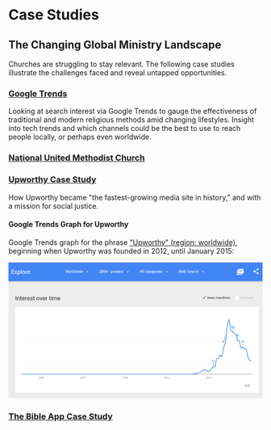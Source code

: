 # Case Studies

## The Changing Global Ministry Landscape 

Churches are struggling to stay relevant. The following case studies illustrate the challenges faced and reveal untapped opportunities. 

### [Google Trends](google_trends.md) 

Looking at search interest via Google Trends to gauge the effectiveness of traditional and modern religious methods amid changing lifestyles. Insight into tech trends and which channels could be the best to use to reach people locally, or perhaps even worldwide. 

### [National United Methodist Church](national_united_methodist_church.md)

### [Upworthy Case Study](upworthy_case_study.md)

How Upworthy became "the fastest-growing media site in history," and with a mission for social justice.

#### Google Trends Graph for Upworthy
Google Trends graph for the phrase ["Upworthy" (region: worldwide)](http://www.google.com/trends/explore#q=upworthy), beginning when Upworthy was founded in 2012, until January 2015: 

![](google-maps-and-trends/google-trends-upworthy-worldwide.png)

### [The Bible App Case Study](the_bible_app_case_study.md)







